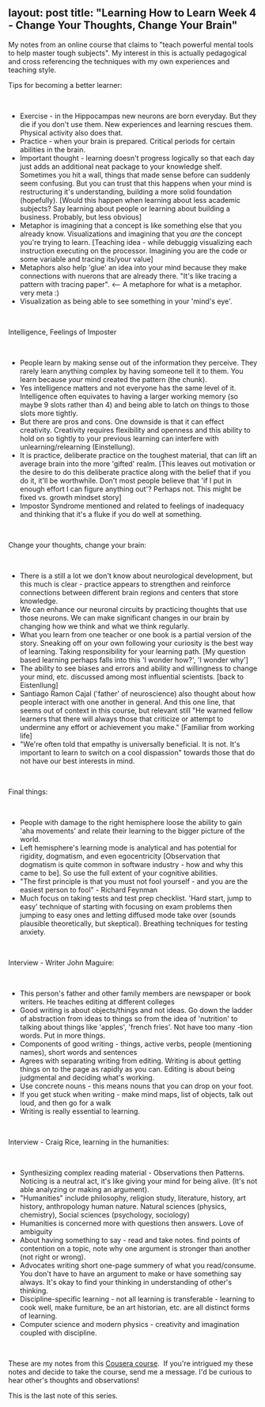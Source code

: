 layout: post
title:  "Learning How to Learn Week 4 - Change Your Thoughts, Change Your Brain"
---

My notes from an online course that claims to "teach powerful mental tools to help master tough subjects". My interest in this is actually pedagogical and cross referencing the techniques with my own experiences and teaching style.

Tips for becoming a better learner:

‌

* Exercise - in the Hippocampas new neurons are born everyday. But they die if you don't use them. New experiences and learning rescues them. Physical activity also does that.
* Practice - when your brain is prepared. Critical periods for certain abilities in the brain.
* Important thought - learning doesn't progress logically so that each day  
    just adds an additional neat package to your knowledge shelf. Sometimes you hit a wall, things that made sense before can suddenly seem confusing. But you can trust that this happens when your mind is restructuring it's understanding, building a more solid foundation (hopefully). \[Would this happen when learning about less academic subjects? Say learning about people or learning about building a business. Probably, but less obvious\]
* Metaphor is imagining that a concept is like something else that you already know. Visualizations and imagining that you _are_ the concept you're trying to learn. \[Teaching idea - while debuggig visualizing each instruction executing on the processor. Imagining you are the code or some variable and tracing its/your value\]
* Metaphors also help 'glue' an idea into your mind because they make connections with nuerons that are already there. "It's like tracing a pattern with tracing paper". <-- A metaphore for what is a metaphor. very meta :)
* Visualization as being able to see something in your 'mind's eye'.

‌

Intelligence, Feelings of Imposter

‌

* People learn by making sense out of the information they perceive. They rarely learn anything complex by having someone tell it to them. You learn because _your_ mind created the pattern (the chunk).
* Yes intelligence matters and not everyone has the same level of it. Intelligence often equivates to having a larger working memory (so maybe 9 slots rather than 4) and being able to latch on things to those slots more tightly.
* But there are pros and cons. One downside is that it can effect creativity. Creativity requires flexibility and openness and this ability to hold on so tightly to your previous learning can interfere with unlearning/relearning (Einstellung).
* It is practice, deliberate practice on the toughest material, that can lift an average brain into the more 'gifted' realm. \[This leaves out motivation or the desire to do this deliberate practice along with the belief that if you do it, it'll be worthwhile. Don't most people believe that 'if I put in enough effort I can figure anything out'? Perhaps not. This might be fixed vs. growth mindset story\]
* Impostor Syndrome mentioned and related to feelings of inadequacy and thinking that it's a fluke if you do well at something.

‌

Change your thoughts, change your brain:

‌

* There is a still a lot we don't know about neurological development, but this much is clear - practice appears to strengthen and reinforce connections between different brain regions and centers that store knowledge.
* We can enhance our neuronal circuits by practicing thoughts that use those neurons. We can make significant changes in our brain by changing how we think and what we think regularly.
* What you learn from one teacher or one book is a partial version of the story. Sneaking off on your own following your curiosity is the best way of learning. Taking responsibility for your learning path. \[My question based learning perhaps falls into this 'I wonder how?', 'I wonder why'\]
* The ability to see biases and errors and ability and willingness to change your mind, etc. discussed among most influential scientists. \[back to Eistenllung\]
* Santiago Ramon Cajal ('father' of neuroscience) also thought about how people interact with one another in general. And this one line, that seems out of context in this course, but relevant still "He warned fellow learners that there will always those that criticize or attempt to undermine any effort or achievement you make." \[Familiar from working life\]
* "We're often told that empathy is universally beneficial. It is not. It's important to learn to switch on a cool dispassion" towards those that do not have our best interests in mind.

‌

Final things:

‌

* People with damage to the right hemisphere loose the ability to gain 'aha movements' and relate their learning to the bigger picture of the world.
* Left hemisphere's learning mode is analytical and has potential for rigidity, dogmatism, and even egocentricity \[Observation that dogmatism is quite common in software industry - how and why this came to be\]. So use the full extent of your cognitive abilities.
* "The first principle is that you must not fool yourself - and you are the easiest person to fool" - Richard Feynman
* Much focus on taking tests and test prep checklist. 'Hard start, jump to easy' technique of starting with focusing on exam problems then jumping to easy ones and letting diffused mode take over (sounds plausible theoretically, but skeptical). Breathing techniques for testing anxiety.

‌

Interview - Writer John Maguire:

‌

* This person's father and other family members are newspaper or book writers. He teaches editing at different colleges
* Good writing is about objects/things and not ideas. Go down the ladder of abstraction from ideas to things so from the idea of 'nutrition' to talking about things like 'apples', 'french fries'. Not have too many -tion words. Put in more things.
* Components of good writing - things, active verbs, people (mentioning names), short words and sentences
* Agrees with separating writing from editing. Writing is about getting things on to the page as rapidly as you can. Editing is about being judgmental and deciding what's working.
* Use concrete nouns - this means nouns that you can drop on your foot.
* If you get stuck when writing - make mind maps, list of objects, talk out loud, and then go for a walk
* Writing is really essential to learning.

‌

Interview - Craig Rice, learning in the humanities:

‌

* Synthesizing complex reading material - Observations then Patterns. Noticing is a neutral act, it's like giving your mind for being alive. (It's not able analyzing or making an argument).
* "Humanities" include philosophy, religion study, literature, history, art history, anthropology human nature. Natural sciences (physics, chemistry), Social sciences (psychology, sociology)
* Humanities is concerned more with questions then answers. Love of ambiguity
* About having something to say - read and take notes. find points of contention on a topic, note why one argument is stronger than another (not right or wrong).
* Advocates writing short one-page summery of what you read/consume. You don't have to have an argument to make or have something say always. It's okay to find your thinking in understanding of other's thinking.
* Discipline-specific learning - not all learning is transferable - learning to cook well, make furniture, be an art historian, etc. are all distinct forms of learning.
* Computer science and modern physics - creativity and imagination coupled with discipline.

‌

These are my notes from this [Cousera course](https://www.coursera.org/learn/learning-how-to-learn/home/welcome).  If you're intrigued my these notes and decide to take the course, send me a message. I'd be curious to hear other's thoughts and observations!

This is the last note of this series.